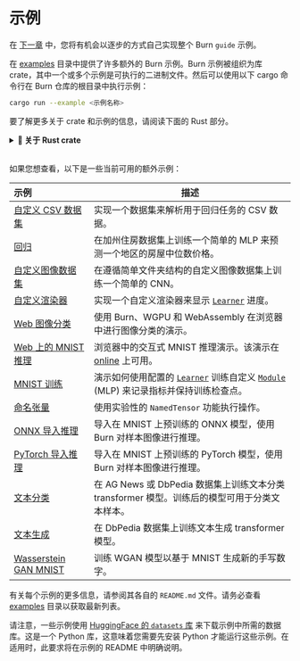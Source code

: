 # 示例

在 [下一章](./basic-workflow) 中，您将有机会以逐步的方式自己实现整个 Burn `guide` 示例。

在 [examples](https://github.com/tracel-ai/burn/tree/main/examples) 目录中提供了许多额外的 Burn 示例。Burn 示例被组织为库 crate，其中一个或多个示例是可执行的二进制文件。然后可以使用以下 cargo 命令行在 Burn 仓库的根目录中执行示例：

```bash
cargo run --example <示例名称>
```

要了解更多关于 crate 和示例的信息，请阅读下面的 Rust 部分。

<details>
<summary><strong>🦀 关于 Rust crate</strong></summary>

每个 Burn 示例都是一个 **package**，它们是 `examples` 目录的子目录。一个 package 由一个或多个 **crates** 组成。

package 是提供一组功能的一个或多个 crate 的捆绑包。package 包含一个 `Cargo.toml` 文件，该文件描述了如何构建这些 crate。

crate 是 Rust 中的编译单元。它可以是单个文件，但通常将 crate 分割成多个 **modules** 更容易。

module 让我们能够在 crate 内组织代码以提高可读性和易于重用。module 还允许我们控制项目的 _隐私性_。例如，`pub(crate)` 关键字用于使模块在 crate 内部公开可用。在下面的代码片段中声明了四个模块，其中两个是公开的，对 crate 的用户可见，其中一个仅在 crate 内部公开，crate 用户无法看到，最后一个是没有关键字的私有模块。这些模块可以是单个文件，也可以是包含 `mod.rs` 文件的目录。

```rust, ignore
pub mod data;
pub mod inference;
pub(crate) mod model;
mod training;
```

crate 可以有两种形式之一：**二进制 crate** 或 **库 crate**。编译 crate 时，编译器首先在 crate 根文件中查找（库 crate 为 `src/lib.rs`，二进制 crate 为 `src/main.rs`）。在 crate 根文件中声明的任何模块都将被插入到 crate 中进行编译。

所有 Burn 示例都是库 crate，它们可以包含一个或多个使用该库的可执行示例。我们甚至有一些 Burn 示例使用其他示例的库 crate。

示例是 `examples` 目录下的唯一文件。每个文件生成一个同名的可执行文件，然后可以使用 `cargo run --example <可执行文件名>` 执行每个示例。

以下是典型 Burn 示例 package 的文件树：

```
examples/burn-example
├── Cargo.toml
├── examples
│   ├── example1.rs      ---> 编译为 example1 二进制文件
│   ├── example2.rs      ---> 编译为 example2 二进制文件
│   └── ...
└── src
    ├── lib.rs           ---> 这是库的根文件
    ├── module1.rs
    ├── module2.rs
    └── ...
```

</details><br>

如果您想查看，以下是一些当前可用的额外示例：

| 示例                                                                                                   | 描述                                                                                                                                                                                  |
| :-------------------------------------------------------------------------------------------------------- | -------------------------------------------------------------------------------------------------------------------------------------------------------------------------------------------- |
| [自定义 CSV 数据集](https://github.com/tracel-ai/burn/tree/main/examples/custom-csv-dataset)             | 实现一个数据集来解析用于回归任务的 CSV 数据。                                                                                                                                |
| [回归](https://github.com/tracel-ai/burn/tree/main/examples/simple-regression)                      | 在加州住房数据集上训练一个简单的 MLP 来预测一个地区的房屋中位数价格。                                                                                      |
| [自定义图像数据集](https://github.com/tracel-ai/burn/tree/main/examples/custom-image-dataset)         | 在遵循简单文件夹结构的自定义图像数据集上训练一个简单的 CNN。                                                                                                             |
| [自定义渲染器](https://github.com/tracel-ai/burn/tree/main/examples/custom-renderer)                   | 实现一个自定义渲染器来显示 [`Learner`](./building-blocks/learner.md) 进度。                                                                                              |
| [Web 图像分类](https://github.com/tracel-ai/burn/tree/main/examples/image-classification-web) | 使用 Burn、WGPU 和 WebAssembly 在浏览器中进行图像分类的演示。                                                                                                                      |
| [Web 上的 MNIST 推理](https://github.com/tracel-ai/burn/tree/main/examples/mnist-inference-web)        | 浏览器中的交互式 MNIST 推理演示。该演示在 [online](https://burn.dev/demo/) 上可用。                                                                                  |
| [MNIST 训练](https://github.com/tracel-ai/burn/tree/main/examples/mnist)                              | 演示如何使用配置的 [`Learner`](./building-blocks/learner.md) 训练自定义 [`Module`](./building-blocks/module.md) (MLP) 来记录指标并保持训练检查点。 |
| [命名张量](https://github.com/tracel-ai/burn/tree/main/examples/named-tensor)                         | 使用实验性的 `NamedTensor` 功能执行操作。                                                                                                                             |
| [ONNX 导入推理](https://github.com/tracel-ai/burn/tree/main/examples/onnx-inference)              | 导入在 MNIST 上预训练的 ONNX 模型，使用 Burn 对样本图像进行推理。                                                                                                 |
| [PyTorch 导入推理](https://github.com/tracel-ai/burn/tree/main/examples/import-model-weights)          | 导入在 MNIST 上预训练的 PyTorch 模型，使用 Burn 对样本图像进行推理。                                                                                               |
| [文本分类](https://github.com/tracel-ai/burn/tree/main/examples/text-classification)           | 在 AG News 或 DbPedia 数据集上训练文本分类 transformer 模型。训练后的模型可用于分类文本样本。                                             |
| [文本生成](https://github.com/tracel-ai/burn/tree/main/examples/text-generation)                   | 在 DbPedia 数据集上训练文本生成 transformer 模型。                                                                                                                           |
| [Wasserstein GAN MNIST](https://github.com/tracel-ai/burn/tree/main/examples/wgan)                        | 训练 WGAN 模型以基于 MNIST 生成新的手写数字。                                                                                                                       |

有关每个示例的更多信息，请参阅其各自的 `README.md` 文件。请务必查看 [examples](https://github.com/tracel-ai/burn/tree/main/examples) 目录以获取最新列表。

<div class="warning">

请注意，一些示例使用 [HuggingFace 的 `datasets` 库](https://huggingface.co/docs/datasets/index) 来下载示例中所需的数据库。这是一个 Python 库，这意味着您需要先安装 Python 才能运行这些示例。在适用时，此要求将在示例的 README 中明确说明。

</div>